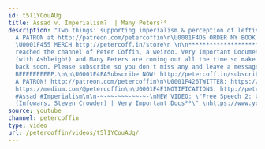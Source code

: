 ```yaml
---
id: t5l1YCouAUg
title: Assad v. Imperialism?  | Many Peters²⁶
description: "Two things: supporting imperialism & perception of leftist fights.\n\U0001F4A5BECOME
  A PATRON at http://patreon.com/petercoffin\n\U0001F4D5 ORDER MY BOOK http://amzn.to/2FEsqJR
  \U0001F455 MERCH http://petercoff.in/store\n \n\n*****************************************\n\nYou've
  reached the channel of Peter Coffin, a weirdo. Very Important Documentaries, Adversaries
  (with Ashleigh!) and Many Peters are coming out all the time so make sure to check
  back soon. Please subscribe so you don't miss any and leave a message at the beep.
  BEEEEEEEEEP.\n\n\U0001F4FASubscribe NOW! http://petercoff.in/subscribe\n\U0001F496BECOME
  A PATRON! http://patreon.com/petercoffin\n\U0001F426TWITTER: https://twitter.com/petercoffin\n\U0001F4F0MEDIUM:
  https://medium.com/@petercoffin\n\U0001F4F1NOTIFICATIONS: http://petercoff.in\n\n***************\n\n#Syria
  #Assad #Imperialism\n\n-~-~~-~~~-~~-~-\nNEW VIDEO: \"Free Speech 2: Censorship Boogaloo
  (Infowars, Steven Crowder) | Very Important Docs²³\" \nhttps://www.youtube.com/watch?v=SlFdykutQ0g&list=PL9oHQnEByWyXObkJN9YYQS9hxBjpN8RLG\n-~-~~-~~~-~~-~-"
source: youtube
channel: petercoffin
type: video
url: /petercoffin/videos/t5l1YCouAUg/
---
```

